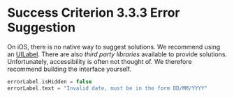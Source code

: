 # Success Criterion 3.3.3 Error Suggestion

On iOS, there is no native way to suggest solutions. We recommend using an [UILabel](https://developer.apple.com/documentation/uikit/uilabel). There are also _third party libraries_ available to provide solutions. Unfortunately, accessibility is often not thought of. We therefore recommend building the interface yourself.

```swift
errorLabel.isHidden = false
errorLabel.text = "Invalid date, must be in the form DD/MM/YYYY"
```
